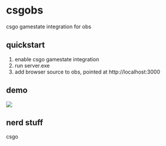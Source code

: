 # csgobs
csgo gamestate integration for obs

## quickstart
1. enable csgo gamestate integration
2. run server.exe
3. add browser source to obs, pointed at http://localhost:3000

## demo
[![](https://imgur.com/I1IKv4c.gif)](https://gfycat.com/aggressivesafechrysomelid)

## nerd stuff
csgo 